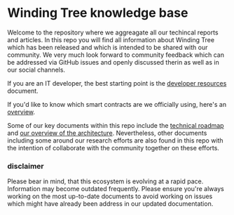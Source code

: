 # Winding Tree knowledge base

Welcome to the repository where we aggreagate all our techincal reports and articles. In this repo you will find all information about Winding Tree which has been released and which is intended to be shared with our community. We very much look forward to community feedback which can be addressed via GitHub issues and openly discussed therin as well as in our social channels.

If you are an IT developer, the best starting point is the [developer resources](developer-resources.md) document.

If you'd like to know which smart contracts are we officially using, here's an [overview](contracts.md).

Some of our key documents within this repo include the [technical roadmap](roadmap.md)
and [our overview of the architecture](architecture-hotel.md). Nevertheless, other documents including some around our research efforts are also found in this repo with the intention of collaborate with the community together on these efforts.

### disclaimer

Please bear in mind, that this ecosystem is evolving at a rapid pace. Information may become outdated frequently. Please ensure you're always working on the most up-to-date documents to avoid working on issues which might have already been address in our updated documentation.
